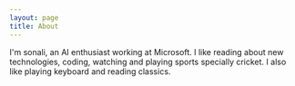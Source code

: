 ```yaml
---
layout: page
title: About
---
```


<p class="message">
  I'm sonali, an AI enthusiast working at Microsoft. I like reading about new technologies, coding, watching and playing sports specially cricket. I also like playing keyboard and reading classics.
</p>
